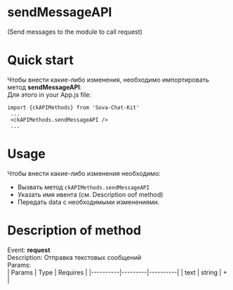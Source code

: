 # sendMessageAPI
(Send messages to the module to call request)

# Quick start
Чтобы внести какие-либо изменения, необходимо импортировать метод **sendMessageAPI**:  
Для этого in your App.js file:
```
import {ckAPIMethods} from 'Sova-Chat-Kit'
 ...
 <ckAPIMethods.sendMessageAPI />
 ...
 ```
 
 # Usage
 Чтобы внести какие-либо изменения необходимо:  
* Вызвать метод `ckAPIMethods.sendMessageAPI` 
* Указать имя ивента (cм. Description oof method)  
* Передать data с необходимыми изменениями.  

# Description of method
Event: **request**  
Description: Отправка текстовых сообщений  
Params:  
| Params   | Type    | Requires |
|----------|---------|----------|
| text     | string  | +        |
